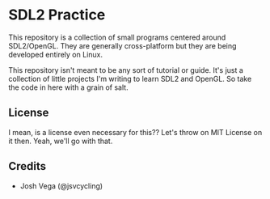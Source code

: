 # SDL2 Practice

This repository is a collection of small programs centered around
SDL2/OpenGL. They are generally cross-platform but they are being developed
entirely on Linux.

This repository isn't meant to be any sort of tutorial or guide. It's just a
collection of little projects I'm writing to learn SDL2 and OpenGL. So take the
code in here with a grain of salt.

## License

I mean, is a license even necessary for this?? Let's throw on MIT License on it
then. Yeah, we'll go with that.

## Credits

- Josh Vega (@jsvcycling)
